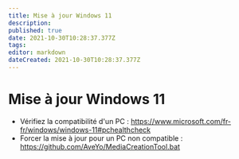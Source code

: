 ```yaml
---
title: Mise à jour Windows 11
description: 
published: true
date: 2021-10-30T10:28:37.377Z
tags: 
editor: markdown
dateCreated: 2021-10-30T10:28:37.377Z
---
```


# Mise à jour Windows 11

- Vérifiez la compatibilité d'un PC : https://www.microsoft.com/fr-fr/windows/windows-11#pchealthcheck
- Forcer la mise à jour pour un PC non compatible : https://github.com/AveYo/MediaCreationTool.bat

